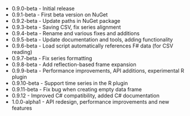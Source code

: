 * 0.9.0-beta - Initial release
* 0.9.1-beta - First beta version on NuGet
* 0.9.2-beta - Update paths in NuGet package
* 0.9.3-beta - Saving CSV, fix series alignment
* 0.9.4-beta - Rename and various fixes and additions
* 0.9.5-beta - Update documentation and tools, adding functionality
* 0.9.6-beta - Load script automatically references F# data (for CSV reading)
* 0.9.7-beta - Fix series formatting
* 0.9.8-beta - Add reflection-based frame expansion
* 0.9.9-beta - Performance improvements, API additions, experimental R plugin
* 0.9.10-beta - Support time series in the R plugin
* 0.9.11-beta - Fix bug when creating empty data frame
* 0.9.12 - Improved C# compatibility, added C# documentation
* 1.0.0-alpha1 - API redesign, performance improvements and new features
